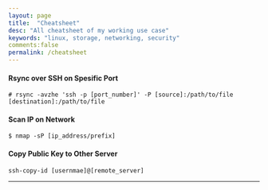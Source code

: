 ```yaml
---
layout: page
title:  "Cheatsheet"
desc: "All cheatsheet of my working use case"
keywords: "linux, storage, networking, security"
comments:false
permalink: /cheatsheet
---
```


#### Rsync over SSH on Spesific Port

```
# rsync -avzhe 'ssh -p [port_number]' -P [source]:/path/to/file [destination]:/path/to/file
```


#### Scan IP on Network

```
$ nmap -sP [ip_address/prefix]
```
#### Copy Public Key to Other Server

```
ssh-copy-id [usernmae]@[remote_server]
```
---

